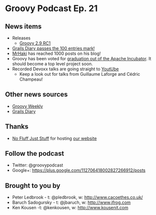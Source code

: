 # Groovy Podcast Ep. 21

## News items

* Releases
  * [Groovy 2.9 RC1](https://docs.gradle.org/2.9-rc-1/release-notes)
* [Grails Diary passes the 100 entries mark!](http://grydeske.net/news/show/116)
* [MrHaki](http://mrhaki.blogspot.dk/) has reached 1000 posts on his blog!
* Groovy has been voted for [graduation out of the Apache Incubator](http://mail-archives.apache.org/mod_mbox/incubator-general/201511.mbox/%3C20151101050635.GL4378%40tpx%3E). It should become a top level project soon.
* Recorded Devoxx talks are going straight to [YoutUbe](https://www.youtube.com/channel/UCCBVCTuk6uJrN3iFV_3vurg)
  * Keep a look out for talks from Guillaume Laforge and Cédric Champeau!

## Other news sources

* [Groovy Weekly](http://glaforge.appspot.com/category/Groovy%20Weekly)
* [Grails Diary](http://grydeske.net/news/index)

## Thanks

* [No Fluff Just Stuff](http://nofluffjuststuff.com/) for hosting [our website](http://nofluffjuststuff.com/groovypodcast)

## Follow the podcast

* Twitter: @groovypodcast
* Google+: https://plus.google.com/112706418002827266912/posts

## Brought to you by

* Peter Ledbrook - t: @pledbrook, w: http://www.cacoethes.co.uk/
* Baruch Sadogursky - t: @jbaruch, w: http://www.jfrog.com
* Ken Kousen -t: @kenkousen, w: http://www.kousenit.com
